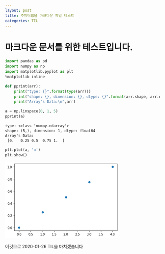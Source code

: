 ```yaml
---
layout: post
title: 주피터랩을 마크다운 파일 테스트
categories: TIL
---
```


# 마크다운 문서를 위한 테스트입니다.


```python
import pandas as pd
import numpy as np
import matplotlib.pyplot as plt
%matplotlib inline
```


```python
def pprint(arr):
    print("type: {}".format(type(arr)))
    print("shape: {}, dimension: {}, dtype: {}".format(arr.shape, arr.ndim, arr.dtype))
    print("Array's Data:\n",arr)
```


```python
a = np.linspace(0, 1, 5)
pprint(a)
```

    type: <class 'numpy.ndarray'>
    shape: (5,), dimension: 1, dtype: float64
    Array's Data:
     [0.   0.25 0.5  0.75 1.  ]



```python
plt.plot(a, 'o')
plt.show()
```


![png](/assets/2020-01-26-output_4_0.png)


이것으로 2020-01-26 TIL을 마치겠습니다

